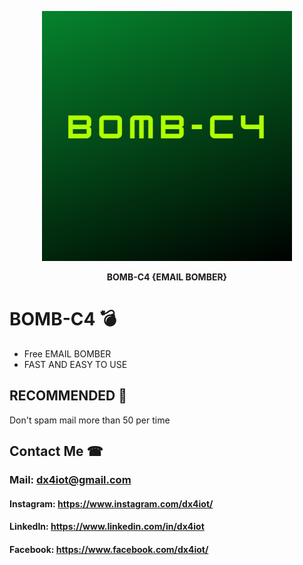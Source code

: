 <p align="center"><img src="logo/1.png" width="400" height="400" alt="some_text"></p>
<p align="center"><b>BOMB-C4 {EMAIL BOMBER}</b></p>

# BOMB-C4 💣
* Free EMAIL BOMBER 
* FAST AND EASY TO USE

## RECOMMENDED 📒
Don't spam mail more than 50 per time 

## Contact Me ☎

### Mail: dx4iot@gmail.com

#### Instagram: https://www.instagram.com/dx4iot/

#### LinkedIn: https://www.linkedin.com/in/dx4iot

#### Facebook: https://www.facebook.com/dx4iot/
